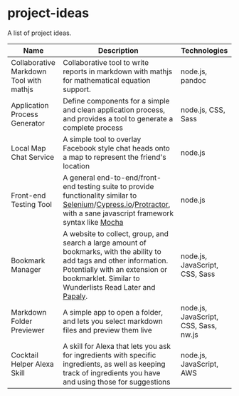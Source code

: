 # project-ideas
A list of project ideas.

| Name | Description | Technologies |
|------|-------------|--------------|
| Collaborative Markdown Tool with mathjs | Collaborative tool to write reports in markdown with mathjs for mathematical equation support.  | node.js, pandoc  |
| Application Process Generator | Define components for a simple and clean application process, and provides a tool to generate a complete process | node.js, CSS, Sass |
| Local Map Chat Service | A simple tool to overlay Facebook style chat heads onto a map to represent the friend's location | node.js |
| Front-end Testing Tool | A general end-to-end/front-end testing suite to provide functionality similar to [Selenium](http://www.seleniumhq.org/)/[Cypress.io](http://www.cypress.io/)/[Protractor](https://angular.github.io/protractor/#/), with a sane javascript framework syntax like [Mocha](http://mochajs.org/) | node.js |
| Bookmark Manager | A website to collect, group, and search a large amount of bookmarks, with the ability to add tags and other information. Potentially with an extension or bookmarklet. Similar to Wunderlists Read Later and [Papaly](https://papaly.com/). | node.js, JavaScript, CSS, Sass |
| Markdown Folder Previewer | A simple app to open a folder, and lets you select markdown files and preview them live | node.js, JavaScript, CSS, Sass, nw.js |
| Cocktail Helper Alexa Skill | A skill for Alexa that lets you ask for ingredients with specific ingredients, as well as keeping track of ingredients you have and using those for suggestions | node.js, JavaScript, AWS |
